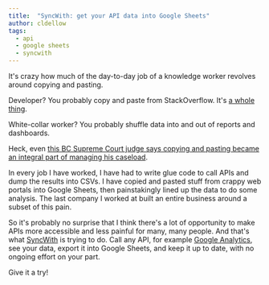 ```yaml
---
title:  "SyncWith: get your API data into Google Sheets"
author: cldellow
tags:
  - api
  - google sheets
  - syncwith
---
```


It's crazy how much of the day-to-day job of a knowledge worker revolves around copying and
pasting.

Developer? You probably copy and paste from StackOverflow. It's [a whole thing](https://stackoverflow.blog/2021/03/31/the-key-copy-paste/).

White-collar worker? You probably shuffle data into and out of reports and dashboards.

Heck, even [this BC Supreme Court judge says copying and pasting became an integral part
of managing his caseload](https://www.youtube.com/watch?v=K1dmer7gf1U).

In every job I have worked, I have had to write glue code to call APIs and dump
the results into CSVs. I have copied and pasted stuff from crappy web portals
into Google Sheets, then painstakingly lined up the data to do some analysis.
The last company I worked at built an entire business around a subset of this
pain.

So it's probably no surprise that I think there's a lot of opportunity to make
APIs more accessible and less painful for many, many people. And that's what
[SyncWith](https://syncwith.com/) is trying to do. Call any API, for example
[Google Analytics](https://syncwith.com/api/google-analytics-v3), see your data,
export it into Google Sheets, and keep it up to date, with no ongoing effort
on your part.

Give it a try!
